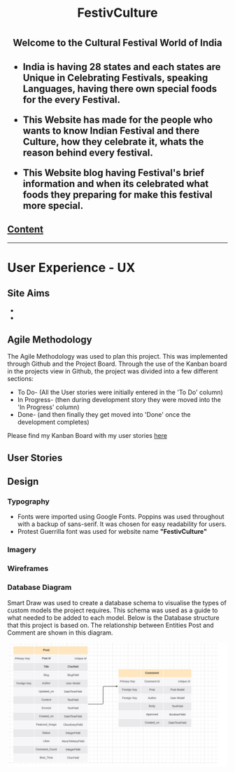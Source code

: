 <h1 align="center"> FestivCulture <h1>
<h2 align="center"> Welcome to the Cultural Festival World of India <h2>

- India is having 28 states and each states are Unique in Celebrating Festivals, speaking Languages, having there
      own special foods for the every Festival.

- This Website has made for the people who wants to know Indian Festival and there Culture, how they celebrate it,
      whats the reason behind every festival.

- This Website blog having Festival's brief information and when its celebrated what foods they preparing for make
      this festival more special.

## [Content](#content)


 -----

 # User Experience - UX

 ## Site Aims

* 
* 

 ## Agile Methodology

The Agile Methodology was used to plan this project. This was implemented through Github and the Project Board. Through the use of the Kanban board in the projects view in Github, the project was divided into a few different sections: 

* To Do- (All the User stories were initially entered in the 'To Do' column)
* In Progress- (then during development story they were moved into the 'In Progress' column)
* Done- (and then finally they get moved into 'Done' once the development completes)

Please find my Kanban Board with my user stories [here](https://github.com/users/JyotiHambir-BC/projects/9/views/1)

## User Stories


## Design

### Typography

* Fonts were imported using Google Fonts. Poppins was used throughout with a backup of sans-serif. It was chosen for easy readability for users.
* Protest Guerrilla font was used for website name **"FestivCulture"**

### Imagery

### Wireframes

### Database Diagram

Smart Draw was used to create a database schema to visualise the types of custom models the project requires. This schema was used as a guide to what needed to be added to each model. Below is the Database structure that this project is based on. The relationship between Entities Post and Comment are shown in this diagram.

![ER Diagram](assets/erd_diagram/Image%20of%20ERD.jpg)